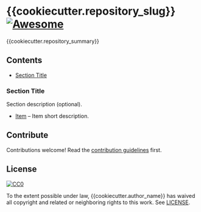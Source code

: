 # {{cookiecutter.repository_slug}} [![Awesome][awesome-badge]](https://github.com/sindresorhus/awesome)

{{cookiecutter.repository_summary}}

## Contents
- [Section Title](#section-title)

### Section Title
Section description (optional).

- [Item](https://github.com/Pawamoy/cookiecutter-awesome) – Item short description.

## Contribute
Contributions welcome! Read the [contribution guidelines](CONTRIBUTING.md) first.

## License
[![CC0](http://mirrors.creativecommons.org/presskit/buttons/88x31/svg/cc-zero.svg)](https://creativecommons.org/publicdomain/zero/1.0/)

To the extent possible under law, {{cookiecutter.author_name}} has waived all copyright
and related or neighboring rights to this work. See [LICENSE](LICENSE).

[awesome-badge]: https://cdn.rawgit.com/sindresorhus/awesome/d7305f38d29fed78fa85652e3a63e154dd8e8829/media/badge.svg
